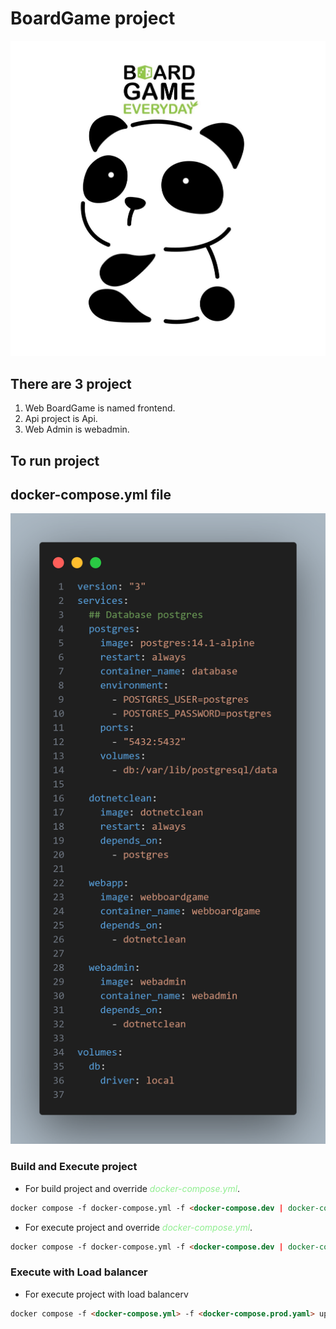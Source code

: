 # BoardGame project

![alt text](frontend/src/assets/logo.jpg)

## There are 3 project

1. Web BoardGame is named frontend.
2. Api project is Api.
3. Web Admin is webadmin.

## To run project

## docker-compose.yml file

![alt text](/markdown-images/code.png)

### Build and Execute project  

- For build project and override <span style="color:lightgreen">*docker-compose.yml*</span>.

```html
docker compose -f docker-compose.yml -f <docker-compose.dev | docker-compose.prod>.yml build
```

- For execute project and override <span style="color:lightgreen">*docker-compose.yml*</span>.

```html
docker compose -f docker-compose.yml -f <docker-compose.dev | docker-compose.prod>.yaml up 
```

### Execute with Load balancer

- For execute project with load balancerv

```html
docker compose -f <docker-compose.yml> -f <docker-compose.prod.yaml> up --scale <container_name>=<number_of_scaling (e.g. =3)> -d --build 
```
